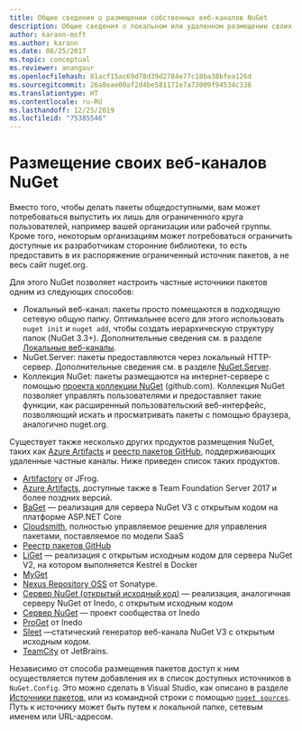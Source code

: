 ```yaml
---
title: Общие сведения о размещении собственных веб-каналов NuGet
description: Общие сведения о локальном или удаленном размещении своих веб-каналов пакетов NuGet или коллекций.
author: karann-msft
ms.author: karann
ms.date: 08/25/2017
ms.topic: conceptual
ms.reviewer: anangaur
ms.openlocfilehash: 81acf15ac69d78d39d2784e77c18ba38bfea126d
ms.sourcegitcommit: 26a8eae00af2d4be581171e7a73009f94534c336
ms.translationtype: HT
ms.contentlocale: ru-RU
ms.lasthandoff: 12/25/2019
ms.locfileid: "75385546"
---
```

# <a name="hosting-your-own-nuget-feeds"></a>Размещение своих веб-каналов NuGet

Вместо того, чтобы делать пакеты общедоступными, вам может потребоваться выпустить их лишь для ограниченного круга пользователей, например вашей организации или рабочей группы. Кроме того, некоторым организациям может потребоваться ограничить доступные их разработчикам сторонние библиотеки, то есть предоставить в их распоряжение ограниченный источник пакетов, а не весь сайт nuget.org.

Для этого NuGet позволяет настроить частные источники пакетов одним из следующих способов:

- Локальный веб-канал: пакеты просто помещаются в подходящую сетевую общую папку. Оптимальнее всего для этого использовать `nuget init` и `nuget add`, чтобы создать иерархическую структуру папок (NuGet 3.3+). Дополнительные сведения см. в разделе [Локальные веб-каналы](../hosting-packages/local-feeds.md).
- NuGet.Server: пакеты предоставляются через локальный HTTP-сервер. Дополнительные сведения см. в разделе [NuGet.Server](../hosting-packages/nuget-server.md).
- Коллекция NuGet: пакеты размещаются на интернет-сервере с помощью [проекта коллекции NuGet](https://github.com/NuGet/NuGetGallery#build-and-run-the-gallery-in-arbitrary-number-easy-steps) (github.com). Коллекция NuGet позволяет управлять пользователями и предоставляет такие функции, как расширенный пользовательский веб-интерфейс, позволяющий искать и просматривать пакеты с помощью браузера, аналогично nuget.org.

Существует также несколько других продуктов размещения NuGet, таких как [Azure Artifacts](https://www.visualstudio.com/docs/package/nuget/publish) и [реестр пакетов GitHub](https://help.github.com/articles/configuring-nuget-for-use-with-github-package-registry), поддерживающих удаленные частные каналы. Ниже приведен список таких продуктов.

- [Artifactory](https://www.jfrog.com/artifactory/) от JFrog.
- [Azure Artifacts](https://www.visualstudio.com/docs/package/nuget/publish), доступные также в Team Foundation Server 2017 и более поздних версий.
- [BaGet](https://github.com/loic-sharma/BaGet) — реализация для сервера NuGet V3 с открытым кодом на платформе ASP.NET Core
- [Cloudsmith](https://cloudsmith.io/l/nuget-feed/), полностью управляемое решение для управления пакетами, поставляемое по модели SaaS
- [Реестр пакетов GitHub](https://help.github.com/articles/configuring-nuget-for-use-with-github-package-registry)
- [LiGet](https://github.com/ai-traders/liget) — реализация с открытым исходным кодом для сервера NuGet V2, на котором выполняется Kestrel в Docker
- [MyGet](https://myget.org)
- [Nexus Repository OSS](https://www.sonatype.com/nexus-repository-oss) от Sonatype.
- [Сервер NuGet (открытый исходный код)](https://github.com/svenkle/nuget-server) — реализация, аналогичная серверу NuGet от Inedo, с открытым исходным кодом
- [Сервер NuGet](http://nugetserver.net/) — проект сообщества от Inedo
- [ProGet](https://inedo.com/proget) от Inedo
- [Sleet](https://github.com/emgarten/sleet) —статический генератор веб-канала NuGet V3 с открытым исходным кодом.
- [TeamCity](https://www.jetbrains.com/teamcity/) от JetBrains.

Независимо от способа размещения пакетов доступ к ним осуществляется путем добавления их в список доступных источников в `NuGet.Config`. Это можно сделать в Visual Studio, как описано в разделе [Источники пакетов](../consume-packages/install-use-packages-visual-studio.md#package-sources), или из командной строки с помощью [`nuget sources`](../reference/cli-reference/cli-ref-sources.md). Путь к источнику может быть путем к локальной папке, сетевым именем или URL-адресом.
